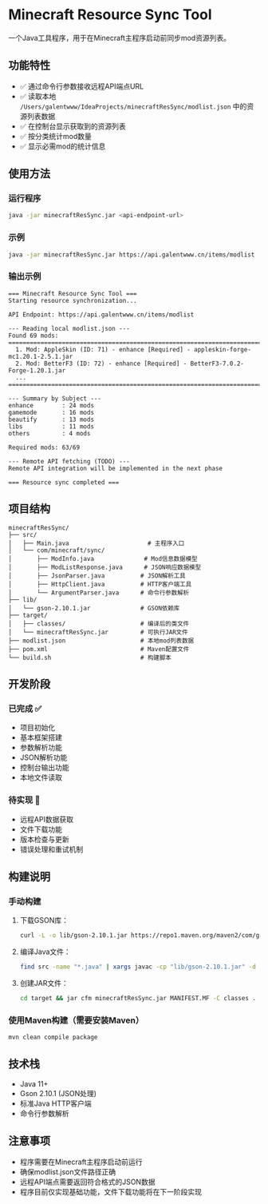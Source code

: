 # Minecraft Resource Sync Tool

一个Java工具程序，用于在Minecraft主程序启动前同步mod资源列表。

## 功能特性

- ✅ 通过命令行参数接收远程API端点URL
- ✅ 读取本地 `/Users/galentwww/IdeaProjects/minecraftResSync/modlist.json` 中的资源列表数据
- ✅ 在控制台显示获取到的资源列表
- ✅ 按分类统计mod数量
- ✅ 显示必需mod的统计信息

## 使用方法

### 运行程序

```bash
java -jar minecraftResSync.jar <api-endpoint-url>
```

### 示例

```bash
java -jar minecraftResSync.jar https://api.galentwww.cn/items/modlist
```

### 输出示例

```
=== Minecraft Resource Sync Tool ===
Starting resource synchronization...

API Endpoint: https://api.galentwww.cn/items/modlist

--- Reading local modlist.json ---
Found 69 mods:
================================================================================
  1. Mod: AppleSkin (ID: 71) - enhance [Required] - appleskin-forge-mc1.20.1-2.5.1.jar
  2. Mod: BetterF3 (ID: 72) - enhance [Required] - BetterF3-7.0.2-Forge-1.20.1.jar
  ...
================================================================================

--- Summary by Subject ---
enhance        : 24 mods
gamemode       : 16 mods
beautify       : 13 mods
libs           : 11 mods
others         : 4 mods

Required mods: 63/69

--- Remote API fetching (TODO) ---
Remote API integration will be implemented in the next phase

=== Resource sync completed ===
```

## 项目结构

```
minecraftResSync/
├── src/
│   ├── Main.java                      # 主程序入口
│   └── com/minecraft/sync/
│       ├── ModInfo.java              # Mod信息数据模型
│       ├── ModListResponse.java      # JSON响应数据模型
│       ├── JsonParser.java          # JSON解析工具
│       ├── HttpClient.java          # HTTP客户端工具
│       └── ArgumentParser.java      # 命令行参数解析
├── lib/
│   └── gson-2.10.1.jar              # GSON依赖库
├── target/
│   ├── classes/                     # 编译后的类文件
│   └── minecraftResSync.jar         # 可执行JAR文件
├── modlist.json                     # 本地mod列表数据
├── pom.xml                          # Maven配置文件
└── build.sh                         # 构建脚本
```

## 开发阶段

### 已完成 ✅
- 项目初始化
- 基本框架搭建
- 参数解析功能
- JSON解析功能
- 控制台输出功能
- 本地文件读取

### 待实现 🚧
- 远程API数据获取
- 文件下载功能
- 版本检查与更新
- 错误处理和重试机制

## 构建说明

### 手动构建

1. 下载GSON库：
   ```bash
   curl -L -o lib/gson-2.10.1.jar https://repo1.maven.org/maven2/com/google/code/gson/gson/2.10.1/gson-2.10.1.jar
   ```

2. 编译Java文件：
   ```bash
   find src -name "*.java" | xargs javac -cp "lib/gson-2.10.1.jar" -d target/classes
   ```

3. 创建JAR文件：
   ```bash
   cd target && jar cfm minecraftResSync.jar MANIFEST.MF -C classes . .
   ```

### 使用Maven构建（需要安装Maven）

```bash
mvn clean compile package
```

## 技术栈

- Java 11+
- Gson 2.10.1 (JSON处理)
- 标准Java HTTP客户端
- 命令行参数解析

## 注意事项

- 程序需要在Minecraft主程序启动前运行
- 确保modlist.json文件路径正确
- 远程API端点需要返回符合格式的JSON数据
- 程序目前仅实现基础功能，文件下载功能将在下一阶段实现